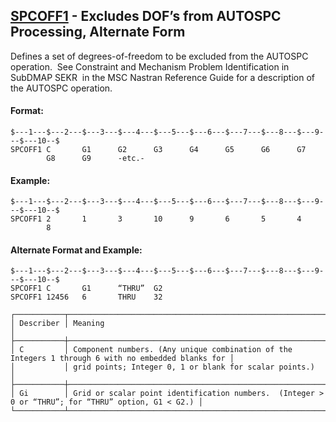 ## [SPCOFF1](https://help.hexagonmi.com/bundle/MSC_Nastran_2022.4/page/Nastran_Combined_Book/qrg/bulkqrs/TOC.SPCOFF1.xhtml) - Excludes DOF’s from AUTOSPC Processing, Alternate Form

Defines a set of degrees-of-freedom to be excluded from the AUTOSPC operation.  See  Constraint and Mechanism Problem Identification in SubDMAP SEKR  in the  MSC Nastran Reference Guide  for a description of the AUTOSPC operation.

#### Format:

```nastran
$---1---$---2---$---3---$---4---$---5---$---6---$---7---$---8---$---9---$---10--$
SPCOFF1 C       G1      G2      G3      G4      G5      G6      G7              
        G8      G9      -etc.-                                                  
```
#### Example:

```nastran
$---1---$---2---$---3---$---4---$---5---$---6---$---7---$---8---$---9---$---10--$
SPCOFF1 2       1       3       10      9       6       5       4               
        8                                                                       
```
#### Alternate Format and Example:

```nastran
$---1---$---2---$---3---$---4---$---5---$---6---$---7---$---8---$---9---$---10--$
SPCOFF1 C       G1      “THRU”  G2                                              
SPCOFF1 12456   6       THRU    32                                              
```
```text
┌───────────┬────────────────────────────────────────────────────────────────────────────────────────────────────┐
│ Describer │ Meaning                                                                                            │
├───────────┼────────────────────────────────────────────────────────────────────────────────────────────────────┤
│ C         │ Component numbers. (Any unique combination of the Integers 1 through 6 with no embedded blanks for │
│           │ grid points; Integer 0, 1 or blank for scalar points.)                                             │
├───────────┼────────────────────────────────────────────────────────────────────────────────────────────────────┤
│ Gi        │ Grid or scalar point identification numbers.  (Integer > 0 or “THRU”; for “THRU” option, G1 < G2.) │
└───────────┴────────────────────────────────────────────────────────────────────────────────────────────────────┘
```
